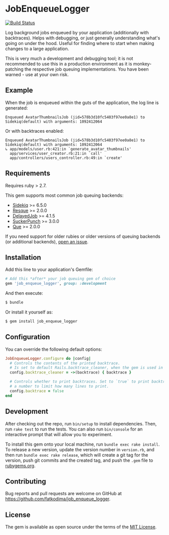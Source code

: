 # JobEnqueueLogger

[![Build Status](https://github.com/fatkodima/job_enqueue_logger/actions/workflows/ci.yml/badge.svg?branch=master)](https://github.com/fatkodima/job_enqueue_logger/actions/workflows/ci.yml)

Log background jobs enqueued by your application (additionally with backtraces). Helps with debugging, or just generally understanding what's going on under the hood. Useful for finding where to start when making changes to a large application.

This is very much a development and debugging tool; it is not recommended to use this in a production environment as it is monkey-patching the respective job queuing implementations. You have been warned - use at your own risk.

## Example

When the job is enqueued within the guts of the application, the log line is generated:

```
Enqueued AvatarThumbnailsJob (jid=578b3d10fc5403f97ee0a8e1) to Sidekiq(default) with arguments: 1092412064
```

Or with backtraces enabled:

```
Enqueued AvatarThumbnailsJob (jid=578b3d10fc5403f97ee0a8e1) to Sidekiq(default) with arguments: 1092412064
↳ app/models/user.rb:421:in `generate_avatar_thumbnails'
  app/services/user_creator.rb:21:in `call'
  app/controllers/users_controller.rb:49:in `create'
```

## Requirements

Requires ruby > 2.7.

This gem supports most common job queuing backends:

* [Sidekiq](https://github.com/sidekiq/sidekiq) >= 6.5.0
* [Resque](https://github.com/resque/resque) >= 2.0.0
* [DelayedJob](https://github.com/collectiveidea/delayed_job) >= 4.1.5
* [SuckerPunch](https://github.com/brandonhilkert/sucker_punch) >= 3.0.0
* [Que](https://github.com/que-rb/que) >= 2.0.0

If you need support for older rubies or older versions of queuing backends (or additional backends), [open an issue](https://github.com/fatkodima/job_enqueue_logger/issues/new).

## Installation

Add this line to your application's Gemfile:

```ruby
# Add this *after* your job queuing gem of choice
gem 'job_enqueue_logger', group: :development
```

And then execute:

```sh
$ bundle
```

Or install it yourself as:

```sh
$ gem install job_enqueue_logger
```

## Configuration

You can override the following default options:

```ruby
JobEnqueueLogger.configure do |config|
  # Controls the contents of the printed backtrace.
  # Is set to default Rails.backtrace_cleaner, when the gem is used in the Rails app.
  config.backtrace_cleaner = ->(backtrace) { backtrace }

  # Controls whether to print backtraces. Set to `true` to print backtraces, or
  # a number to limit how many lines to print.
  config.backtrace = false
end
```

## Development

After checking out the repo, run `bin/setup` to install dependencies. Then, run `rake test` to run the tests. You can also run `bin/console` for an interactive prompt that will allow you to experiment.

To install this gem onto your local machine, run `bundle exec rake install`. To release a new version, update the version number in `version.rb`, and then run `bundle exec rake release`, which will create a git tag for the version, push git commits and the created tag, and push the `.gem` file to [rubygems.org](https://rubygems.org).

## Contributing

Bug reports and pull requests are welcome on GitHub at https://github.com/fatkodima/job_enqueue_logger.

## License

The gem is available as open source under the terms of the [MIT License](https://opensource.org/licenses/MIT).
